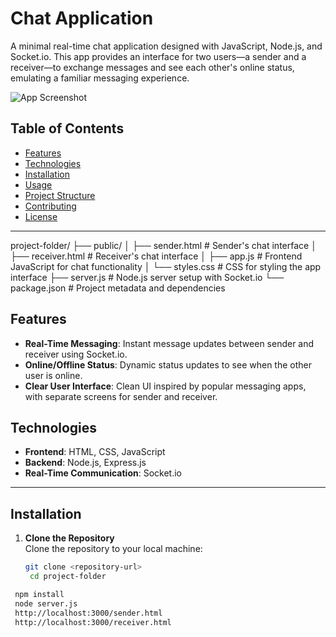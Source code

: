 # Chat Application

A minimal real-time chat application designed with JavaScript, Node.js, and Socket.io. This app provides an interface for two users—a sender and a receiver—to exchange messages and see each other's online status, emulating a familiar messaging experience.

![App Screenshot]((https://github.com/shaileshtripathi93/random-chat/blob/main/Screenshot%202024-11-08%20133445.png))


## Table of Contents

- [Features](#features)
- [Technologies](#technologies)
- [Installation](#installation)
- [Usage](#usage)
- [Project Structure](#project-structure)
- [Contributing](#contributing)
- [License](#license)

---

project-folder/
├── public/
│   ├── sender.html          # Sender's chat interface
│   ├── receiver.html        # Receiver's chat interface
│   ├── app.js               # Frontend JavaScript for chat functionality
│   └── styles.css           # CSS for styling the app interface
├── server.js                # Node.js server setup with Socket.io
└── package.json             # Project metadata and dependencies


## Features

- **Real-Time Messaging**: Instant message updates between sender and receiver using Socket.io.
- **Online/Offline Status**: Dynamic status updates to see when the other user is online.
- **Clear User Interface**: Clean UI inspired by popular messaging apps, with separate screens for sender and receiver.

## Technologies

- **Frontend**: HTML, CSS, JavaScript
- **Backend**: Node.js, Express.js
- **Real-Time Communication**: Socket.io

---

## Installation

1. **Clone the Repository**  
   Clone the repository to your local machine:
   ```bash
   git clone <repository-url>
    cd project-folder
   
  ```bash
   npm install
   node server.js
   http://localhost:3000/sender.html
   http://localhost:3000/receiver.html




